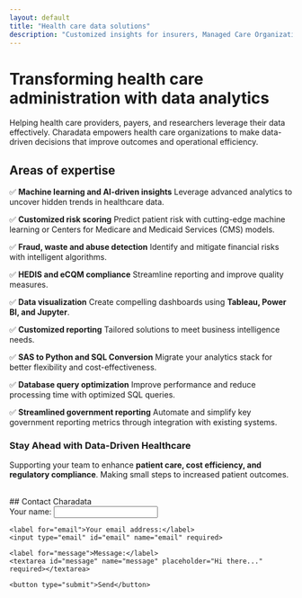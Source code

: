 ```yaml
---
layout: default
title: "Health care data solutions"
description: "Customized insights for insurers, Managed Care Organizations, Accountable Care Organizations and Medicare Advantage Plans."
---
```


# Transforming health care administration with data analytics

Helping health care providers, payers, and researchers leverage their data effectively. Charadata empowers health care organizations to make data-driven decisions that improve outcomes and operational efficiency.

## Areas of expertise

✅ **Machine learning and AI-driven insights**
Leverage advanced analytics to uncover hidden trends in healthcare data.  

✅ **Customized risk scoring**
Predict patient risk with cutting-edge machine learning or Centers for Medicare and Medicaid Services (CMS) models.  

✅ **Fraud, waste and abuse detection**
Identify and mitigate financial risks with intelligent algorithms.  

✅ **HEDIS and eCQM compliance**
Streamline reporting and improve quality measures.  

✅ **Data visualization**
Create compelling dashboards using **Tableau, Power BI, and Jupyter**.  

✅ **Customized reporting**
Tailored solutions to meet business intelligence needs.  

✅ **SAS to Python and SQL Conversion**
Migrate your analytics stack for better flexibility and cost-effectiveness.  

✅ **Database query optimization**
Improve performance and reduce processing time with optimized SQL queries.  

✅ **Streamlined government reporting**
Automate and simplify key government reporting metrics through integration with existing systems.  

### Stay Ahead with Data-Driven Healthcare
Supporting your team to enhance **patient care, cost efficiency, and regulatory compliance**. Making small steps to increased patient outcomes.  

<br>
<a id="contact"></a>
## Contact Charadata

<form action="https://formspree.io/f/manqgkwv" method="POST">
    <label for="name">Your name:</label>
    <input type="text" id="name" name="name" required>

    <label for="email">Your email address:</label>
    <input type="email" id="email" name="email" required>

    <label for="message">Message:</label>
    <textarea id="message" name="message" placeholder="Hi there..." required></textarea>

    <button type="submit">Send</button>
</form>

